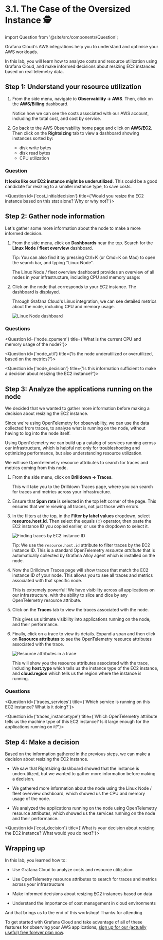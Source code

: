 ---
---

# 3.1. The Case of the Oversized Instance 🕵️

import Question from '@site/src/components/Question';

Grafana Cloud's AWS integrations help you to understand and optimise your AWS workloads. 

In this lab, you will learn how to analyze costs and resource utilization using Grafana Cloud, and make informed decisions about resizing EC2 instances based on real telemetry data.

## Step 1: Understand your resource utilization

1.  From the side menu, navigate to **Observability -> AWS**. Then, click on the **AWS/Billing** dashboard.

    Notice how we can see the costs associated with our AWS account, including the total cost, and cost by service.

1.  Go back to the AWS Observability home page and click on **AWS/EC2**. Then click on the **Rightsizing** tab to view a dashboard showing instances sorted by:

    - disk write bytes
    - disk read bytes
    - CPU utilization

### Question
**It looks like our EC2 instance might be underutilized.** This could be a good candidate for resizing to a smaller instance type, to save costs.

<Question id={'cost_initialdecision'} title={'Would you resize the EC2 instance based on this stat alone? Why or why not?'}></Question>


## Step 2: Gather node information

Let's gather some more information about the node to make a more informed decision.

1. From the side menu, click on **Dashboards** near the top. Search for the **Linux Node / fleet overview** dashboard.

    Tip: You can also find it by pressing Ctrl+K (or Cmd+K on Mac) to open the search bar, and typing "Linux Node".

    The Linux Node / fleet overview dashboard provides an overview of all nodes in your infrastructure, including CPU and memory usage:

1.  Click on the node that corresponds to your EC2 instance. The dashboard is displayed.

    Through Grafana Cloud's Linux integration, we can see detailed metrics about the node, including CPU and memory usage.

    ![Linux Node dashboard](./img/linuxnode.png)

### Questions

<Question id={'node_cpumem'} title={'What is the current CPU and memory usage of the node?'}></Question>

<Question id={'node_util'} title={'Is the node underutilized or overutilized, based on the metrics?'}></Question>

<Question id={'node_decision'} title={'Is this information sufficient to make a decision about resizing the EC2 instance?'}></Question>

## Step 3: Analyze the applications running on the node

We decided that we wanted to gather more information before making a decision about resizing the EC2 instance.

Since we're using OpenTelemetry for observability, we can use the data collected from traces, to analyze what is running on the node, without having to log into the node itself.

Using OpenTelemetry we can build up a catalog of services running across our infrastructure, which is helpful not only for troubleshooting and optimizing performance, but also understanding resource utilization.

We will use OpenTelemetry resource attributes to search for traces and metrics coming from this node.

1.  From the side menu, click on **Drilldown -> Traces**.

    This will take you to the Drilldown Traces page, where you can search for traces and metrics across your infrastructure.

1.  Ensure that **Span rate** is selected in the top left corner of the page. This ensures that we're viewing all traces, not just those with errors.

1.  In the filters at the top, in the **Filter by label values** dropdown, select **resource.host.id**. Then select the equals (**=**) operator, then paste the EC2 instance ID you copied earlier, or use the dropdown to select it.

    ![Finding traces by EC2 instance ID](./img/findtracesbyhostid.png)

    Tip: We use the `resource.host.id` attribute to filter traces by the EC2 instance ID. This is a standard OpenTelemetry _resource attribute_ that is automatically collected by Grafana Alloy agent which is installed on the node.

1.  Now the Drilldown Traces page will show traces that match the EC2 instance ID of your node. This allows you to see all traces and metrics associated with that specific node.

    This is extremely powerful! We have visibility across all applications on our infrastructure, with the ability to slice and dice by any OpenTelemetry resource attribute.

1.  Click on the **Traces** tab to view the traces associated with the node.

    This gives us ultimate visibility into applications running on the node, and their performance.

1.  Finally, click on a trace to view its details. Expand a span and then click on **Resource attributes** to see the OpenTelemetry resource attributes associated with the trace.

    ![Resource attributes in a trace](./img/reportgenattributes.png)

    This will show you the resource attributes associated with the trace, including **host.type** which tells us the instance type of the EC2 instance, and **cloud.region** which tells us the region where the instance is running.

### Questions

<Question id={'traces_services'} title={'Which service is running on this EC2 instance? What is it doing?'}></Question>

<Question id={'traces_instancetype'} title={'Which OpenTelemetry attribute tells us the machine type of this EC2 instance? Is it large enough for the applications running on it?'}></Question>

## Step 4: Make a decision

Based on the information gathered in the previous steps, we can make a decision about resizing the EC2 instance.

- We saw that Rightsizing dashboard showed that the instance is underutilized, but we wanted to gather more information before making a decision.

- We gathered more information about the node using the Linux Node / fleet overview dashboard, which showed us the CPU and memory usage of the node.

- We analyzed the applications running on the node using OpenTelemetry resource attributes, which showed us the services running on the node and their performance.

<Question id={'cost_decision'} title={'What is your decision about resizing the EC2 instance? What would you do next?'}></Question>

## Wrapping up

In this lab, you learned how to:

- Use Grafana Cloud to analyze costs and resource utilization

- Use OpenTelemetry resource attributes to search for traces and metrics across your infrastructure

- Make informed decisions about resizing EC2 instances based on data

- Understand the importance of cost management in cloud environments

And that brings us to the end of this workshop! Thanks for attending.

To get started with Grafana Cloud and take advantage of all of these features for observing your AWS applications, [sign up for our (actually useful) free forever plan now](https://grafana.com/auth/sign-up/create-user).
